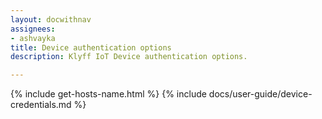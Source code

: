 ```yaml
---
layout: docwithnav
assignees:
- ashvayka
title: Device authentication options
description: Klyff IoT Device authentication options.

---
```


{% include get-hosts-name.html %}
{% include docs/user-guide/device-credentials.md %}
